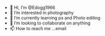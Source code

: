 - 👋 Hi, I’m @Edogg1966
- 👀 I’m interested in photography
- 🌱 I’m currently learning ps and Photo editing
- 💞️ I’m looking to collaborate on anything
- 📫 How to reach me ...email

<!---
Edogg1966/Edogg1966 is a ✨ special ✨ repository because its `README.md` (this file) appears on your GitHub profile.
You can click the Preview link to take a look at your changes.
--->
